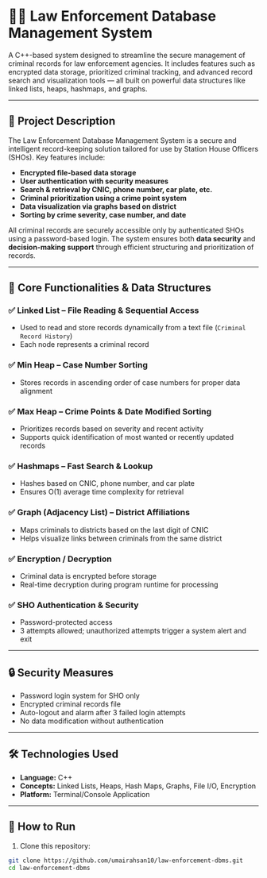# 👮‍♂️ Law Enforcement Database Management System

A C++-based system designed to streamline the secure management of criminal records for law enforcement agencies. It includes features such as encrypted data storage, prioritized criminal tracking, and advanced record search and visualization tools — all built on powerful data structures like linked lists, heaps, hashmaps, and graphs.

---

## 📌 Project Description

The Law Enforcement Database Management System is a secure and intelligent record-keeping solution tailored for use by Station House Officers (SHOs). Key features include:

- **Encrypted file-based data storage**  
- **User authentication with security measures**  
- **Search & retrieval by CNIC, phone number, car plate, etc.**
- **Criminal prioritization using a crime point system**
- **Data visualization via graphs based on district**
- **Sorting by crime severity, case number, and date**

All criminal records are securely accessible only by authenticated SHOs using a password-based login. The system ensures both **data security** and **decision-making support** through efficient structuring and prioritization of records.

---

## 🧠 Core Functionalities & Data Structures

### ✅ Linked List – File Reading & Sequential Access
- Used to read and store records dynamically from a text file (`Criminal Record History`)
- Each node represents a criminal record

### ✅ Min Heap – Case Number Sorting
- Stores records in ascending order of case numbers for proper data alignment

### ✅ Max Heap – Crime Points & Date Modified Sorting
- Prioritizes records based on severity and recent activity
- Supports quick identification of most wanted or recently updated records

### ✅ Hashmaps – Fast Search & Lookup
- Hashes based on CNIC, phone number, and car plate
- Ensures O(1) average time complexity for retrieval

### ✅ Graph (Adjacency List) – District Affiliations
- Maps criminals to districts based on the last digit of CNIC
- Helps visualize links between criminals from the same district

### ✅ Encryption / Decryption
- Criminal data is encrypted before storage
- Real-time decryption during program runtime for processing

### ✅ SHO Authentication & Security
- Password-protected access
- 3 attempts allowed; unauthorized attempts trigger a system alert and exit

---

## 🔒 Security Measures

- Password login system for SHO only
- Encrypted criminal records file
- Auto-logout and alarm after 3 failed login attempts
- No data modification without authentication

---

## 🛠️ Technologies Used

- **Language:** C++  
- **Concepts:** Linked Lists, Heaps, Hash Maps, Graphs, File I/O, Encryption  
- **Platform:** Terminal/Console Application

---

## 🚀 How to Run

1. Clone this repository:
```bash
git clone https://github.com/umairahsan10/law-enforcement-dbms.git
cd law-enforcement-dbms
